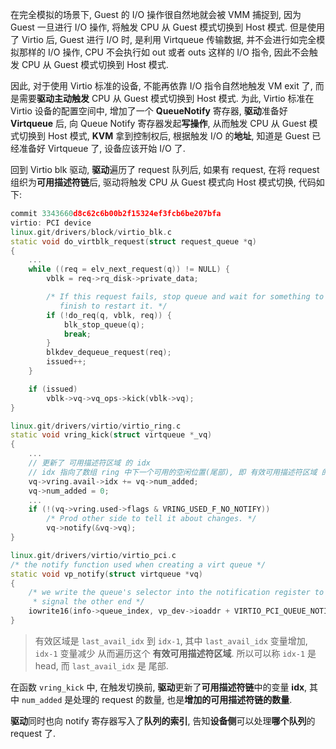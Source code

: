 
在完全模拟的场景下, Guest 的 I/O 操作很自然地就会被 VMM 捕捉到, 因为 Guest 一旦进行 I/O 操作, 将触发 CPU 从 Guest 模式切换到 Host 模式. 但是使用了 Virtio 后, Guest 进行 I/O 时, 是利用 Virtqueue 传输数据, 并不会进行如完全模拟那样的 I/O 操作, CPU 不会执行如 out 或者 outs 这样的 I/O 指令, 因此不会触发 CPU 从 Guest 模式切换到 Host 模式.

因此, 对于使用 Virtio 标准的设备, 不能再依靠 I/O 指令自然地触发 VM exit 了, 而是需要**驱动主动触发** CPU 从 Guest 模式切换到 Host 模式. 为此, Virtio 标准在 Virtio 设备的配置空间中, 增加了一个 **QueueNotify** 寄存器, **驱动**准备好 **Virtqueue** 后, 向 Queue Notify 寄存器发起**写操作**, 从而触发 CPU 从 Guest 模式切换到 Host 模式, **KVM** 拿到控制权后, 根据触发 I/O 的**地址**, 知道是 Guest 已经准备好 Virtqueue 了, 设备应该开始 I/O 了.

回到 Virtio blk 驱动, **驱动**遍历了 request 队列后, 如果有 request, 在将 request 组织为**可用描述符链**后, 驱动将触发 CPU 从 Guest 模式向 Host 模式切换, 代码如下:

```cpp
commit 3343660d8c62c6b00b2f15324ef3fcb6be207bfa
virtio: PCI device
linux.git/drivers/block/virtio_blk.c
static void do_virtblk_request(struct request_queue *q)
{
    ...
	while ((req = elv_next_request(q)) != NULL) {
		vblk = req->rq_disk->private_data;

		/* If this request fails, stop queue and wait for something to
		   finish to restart it. */
		if (!do_req(q, vblk, req)) {
			blk_stop_queue(q);
			break;
		}
		blkdev_dequeue_request(req);
		issued++;
	}

	if (issued)
		vblk->vq->vq_ops->kick(vblk->vq);
}

linux.git/drivers/virtio/virtio_ring.c
static void vring_kick(struct virtqueue *_vq)
{
	...
    // 更新了 可用描述符区域 的 idx
    // idx 指向了数组 ring 中下一个可用的空闲位置(尾部), 即 有效可用描述符区域 的 head
	vq->vring.avail->idx += vq->num_added;
	vq->num_added = 0;
    ...
	if (!(vq->vring.used->flags & VRING_USED_F_NO_NOTIFY))
		/* Prod other side to tell it about changes. */
		vq->notify(&vq->vq);
}

linux.git/drivers/virtio/virtio_pci.c
/* the notify function used when creating a virt queue */
static void vp_notify(struct virtqueue *vq)
{
	/* we write the queue's selector into the notification register to
	 * signal the other end */
	iowrite16(info->queue_index, vp_dev->ioaddr + VIRTIO_PCI_QUEUE_NOTIFY);
}
```

> 有效区域是 `last_avail_idx` 到 `idx-1`, 其中 `last_avail_idx` 变量增加, `idx-1` 变量减少 从而遍历这个 **有效可用描述符区域**. 所以可以称 `idx-1` 是 head, 而 `last_avail_idx` 是 尾部.

在函数 `vring_kick` 中, 在触发切换前, **驱动**更新了**可用描述符链**中的变量 **idx**, 其中 `num_added` 是处理的 request 的数量, 也是**增加的可用描述符链的数量**.

**驱动**同时也向 notify 寄存器写入了**队列的索引**, 告知**设备侧**可以处理**哪个队列**的 request 了.